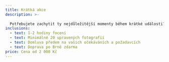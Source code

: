 ```yaml
---
title: Krátká akce
description: >-
  
  Potřebujete zachytit ty nejdůležitější momenty během krátké události? Ať jde o koncert, firemní akci, párové nebo firemní focení, v tomto čase společně stihneme vyfotit vše pro vás podstatné.
inclusions:
  - text: 1-2 hodiny focení
  - text: Minimálně 20 upravených fotografií
  - text: Domluva předem na vašich očekáváních a požadavcích
  - text: Doprava po Brně zdarma
price: Cena od 2 000 Kč
---
```

